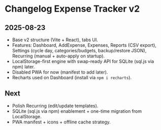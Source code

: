 ﻿# Changelog  Expense Tracker v2

## 2025-08-23
- Base v2 structure (Vite + React), tabs UI.
- Features: Dashboard, AddExpense, Expenses, Reports (CSV export), Settings (cycle day, categories/budgets, backup/restore JSON), Recurring (manual + auto-apply on startup).
- LocalStorage-first engine with swap-ready API for SQLite (sql.js via npm) later.
- Disabled PWA for now (manifest to add later).
- Recharts used on Dashboard (install via `npm i recharts`).

## Next
- Polish Recurring (edit/update templates).
- SQLite (sql.js via npm) enablement + one-time migration from LocalStorage.
- PWA manifest + icons + offline cache strategy.
